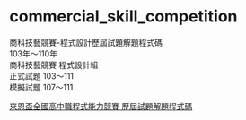 # commercial_skill_competition
商科技藝競賽-程式設計歷屆試題解題程式碼  
103年～110年  
商科技藝競賽 程式設計組  
正式試題 103～111  
模擬試題 107～111  

[來恩盃全國高中職程式能力競賽 歷屆試題解題程式碼](https://github.com/yotrew/lion_competition)


